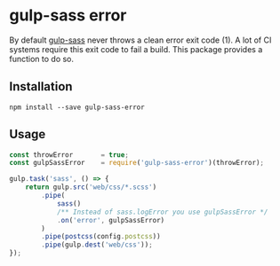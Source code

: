 # gulp-sass error
By default [gulp-sass](https://www.npmjs.com/package/gulp-sass) never throws a clean error exit code (1). A lot of CI systems require this exit code to fail a build. This package provides a function to do so.

## Installation
`npm install --save gulp-sass-error`

## Usage
```javascript
const throwError       = true;
const gulpSassError    = require('gulp-sass-error')(throwError);

gulp.task('sass', () => {
    return gulp.src('web/css/*.scss')
        .pipe(
            sass()
            /** Instead of sass.logError you use gulpSassError */             
            .on('error', gulpSassError)
        )
        .pipe(postcss(config.postcss))
        .pipe(gulp.dest('web/css'));
});
```
